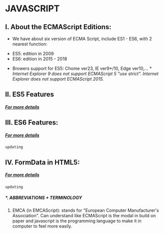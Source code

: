 # JAVASCRIPT
## I. About the ECMAScript Editions:
- We have about six version of ECMA Script, include ES1 - ES6, with 2 nearest function:
+ ES5: edition in 2009
+ ES6: edition in 2015 - 2018
- Browers support for ES5: Chome ver23, IE ver9*/10, Edge ver10,...
<i>* Internet Explorer 9 does not support ECMAScript 5 "use strict".</i>
<i>Internet Explorer does not support ECMAScript 2015.</i>

## II. ES5 Features
##### [For more details](https://github.com/TamLNM/TamLNM_SelfStudy/blob/master/I.%20DOCUMENTATION/CHAPTER%203%20-%20JAVASCRIPT/2.ES5-Features.md)

## III. ES6 Features:
##### [For more details](https://github.com/TamLNM/TamLNM_SelfStudy/blob/master/I.%20DOCUMENTATION/CHAPTER%203%20-%20JAVASCRIPT/3.ES6-Features.md)
`updating`

## IV. FormData in HTML5:
##### [For more details](https://github.com/TamLNM/TamLNM_SelfStudy/edit/master/I.%20DOCUMENTATION/CHAPTER%203%20-%20JAVASCRIPT/4.FormData-HTML5.md)
`updating`

##### *. ABBREVIATIONS + TERMINOLOGY
1. EMCA (in EMCAScript): stands for "European Computer Manufacturer's Association". Can understand like ECMAScript is the modal in build on paper and javascript is the programming language to make it in computer to feel more easily.
